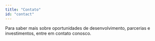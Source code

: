 ```yaml
---
title: "Contato"
id: "contact"
---
```


Para saber mais sobre oportunidades de desenvolvimento, parcerias e investimentos, entre em contato conosco.